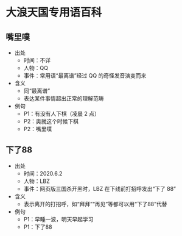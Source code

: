 # 大浪天国专用语百科

## 嘴里噗

- 出处
  - 时间：不详
  - 人物：QQ
  - 事件：常用语“最离谱”经过 QQ 的奇怪发音演变而来
- 含义
  - 同“最离谱”
  - 表达某件事情超出正常的理解范畴
- 例句
  - P1：有没有人下棋（凌晨 2 点）
  - P2：奥就这个时候下棋
  - P2：嘴里噗

## 下了88

- 出处
  - 时间：2020.6.2
  - 人物：LBZ
  - 事件：网页版三国杀开黑时，LBZ 在下线前打招呼发出“下了 88” 
- 含义
  - 表示离开的打招呼，如“拜拜”“再见”等都可以用“下了88”代替
- 例句
  - P1：早睡一波，明天早起学习
  - P1：下了88